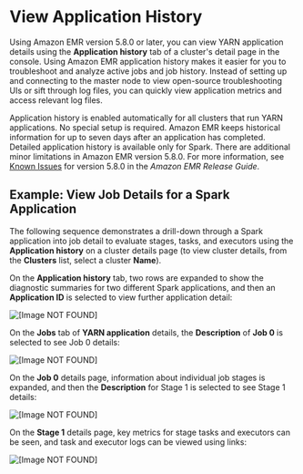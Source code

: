 # View Application History<a name="emr-cluster-application-history"></a>

Using Amazon EMR version 5\.8\.0 or later, you can view YARN application details using the **Application history** tab of a cluster's detail page in the console\. Using Amazon EMR application history makes it easier for you to troubleshoot and analyze active jobs and job history\. Instead of setting up and connecting to the master node to view open\-source troubleshooting UIs or sift through log files, you can quickly view application metrics and access relevant log files\.

Application history is enabled automatically for all clusters that run YARN applications\. No special setup is required\. Amazon EMR keeps historical information for up to seven days after an application has completed\. Detailed application history is available only for Spark\. There are additional minor limitations in Amazon EMR version 5\.8\.0\. For more information, see [Known Issues](https://docs.aws.amazon.com/emr/latest/ReleaseGuide/emr-whatsnew-history.html#emr-580-known-issues) for version 5\.8\.0 in the *Amazon EMR Release Guide*\.

## Example: View Job Details for a Spark Application<a name="app-history-spark-example"></a>

The following sequence demonstrates a drill\-down through a Spark application into job detail to evaluate stages, tasks, and executors using the **Application history** on a cluster details page \(to view cluster details, from the **Clusters** list, select a cluster **Name**\)\.

On the **Application history** tab, two rows are expanded to show the diagnostic summaries for two different Spark applications, and then an **Application ID** is selected to view further application detail:

![\[Image NOT FOUND\]](http://docs.aws.amazon.com/emr/latest/ManagementGuide/images/app-history-app.png)

On the **Jobs** tab of **YARN application** details, the **Description** of **Job 0** is selected to see Job 0 details:

![\[Image NOT FOUND\]](http://docs.aws.amazon.com/emr/latest/ManagementGuide/images/app-history-job-1.png)

On the **Job 0** details page, information about individual job stages is expanded, and then the **Description** for Stage 1 is selected to see Stage 1 details:

![\[Image NOT FOUND\]](http://docs.aws.amazon.com/emr/latest/ManagementGuide/images/app-history-job-2.png)

On the **Stage 1** details page, key metrics for stage tasks and executors can be seen, and task and executor logs can be viewed using links:

![\[Image NOT FOUND\]](http://docs.aws.amazon.com/emr/latest/ManagementGuide/images/app-history-job-3.png)